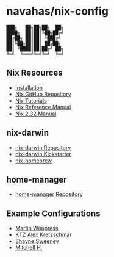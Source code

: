 # navahas/nix-config

```
███╗   ██╗██╗██╗  ██╗
████╗  ██║██║╚██╗██╔╝
██╔██╗ ██║██║ ╚███╔╝
██║╚██╗██║██║ ██╔██╗
██║ ╚████║██║██╔╝ ██╗
╚═╝  ╚═══╝╚═╝╚═╝  ╚═╝
```

## Nix Resources

- [Installation](https://nixos.org/download/#download-nix)
- [Nix GitHub Repository](https://github.com/NixOS/nix)
- [Nix Tutorials](https://nix.dev/tutorials)
- [Nix Reference Manual](https://nix.dev/reference/nix-manual.html)
- [Nix 2.32 Manual](https://nix.dev/manual/nix/2.32/nix-2.32.html)

## nix-darwin

- [nix-darwin Repository](https://github.com/nix-darwin/nix-darwin)
- [nix-darwin Kickstarter](https://github.com/ryan4yin/nix-darwin-kickstarter/tree/main)
- [nix-homebrew](https://github.com/zhaofengli/nix-homebrew)

## home-manager

- [home-manager Repository](https://github.com/nix-community/home-manager)

## Example Configurations

- [Martin Wimpress](https://github.com/wimpysworld/nix-config)
- [KTZ Alex Kretzschmar](https://github.com/ironicbadger/nix-config)
- [Shayne Sweeney](https://github.com/shayne/nixos-config)
- [Mitchell H.](https://github.com/mitchellh/nixos-config)

